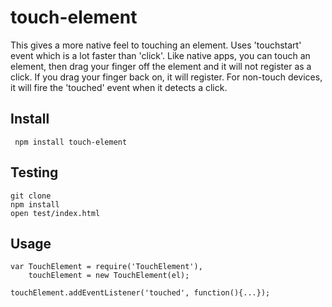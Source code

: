 # touch-element

This gives a more native feel to touching an element. Uses 'touchstart' event
which is a lot faster than 'click'. Like native apps, you can touch an element, 
then drag your finger off the element and it will not register as a click. If you
drag your finger back on, it will register. For non-touch devices, it will fire the
'touched' event when it detects a click. 


## Install


     npm install touch-element

## Testing

    git clone 
    npm install
    open test/index.html
    
## Usage
    
    var TouchElement = require('TouchElement'),
        touchElement = new TouchElement(el);
        
    touchElement.addEventListener('touched', function(){...});
